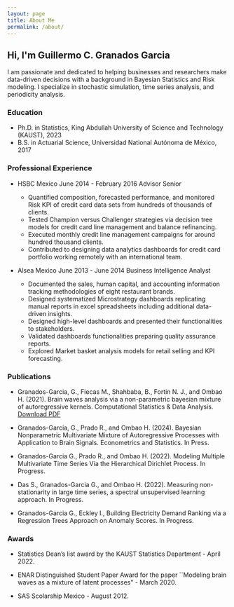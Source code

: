 ```yaml
---
layout: page
title: About Me
permalink: /about/
---
```



## Hi, I'm Guillermo C. Granados Garcia

I am passionate and dedicated to helping businesses and researchers make data-driven decisions with a background in Bayesian Statistics and Risk modeling. I specialize in stochastic simulation, time series analysis, and periodicity analysis.

### Education

- Ph.D. in Statistics, King Abdullah University of Science and Technology (KAUST), 2023
- B.S. in Actuarial Science, Universidad National Autónoma de México, 2017

### Professional Experience

- HSBC Mexico  June 2014 - February 2016
Advisor Senior
  - Quantified composition, forecasted performance, and monitored Risk KPI of credit card data sets from hundreds of thousands of clients.
  - Tested Champion versus Challenger strategies via decision tree models for credit card line management and balance refinancing.
  - Executed monthly credit line management campaigns for around hundred thousand clients.
  - Contributed to designing data analytics dashboards for credit card portfolio working remotely with an international team.
  
- Alsea Mexico   June 2013 - June 2014 
Business Intelligence Analyst
  - Documented the sales, human capital, and accounting information tracking methodologies of eight restaurant brands.
  - Designed systematized Microstrategy dashboards replicating manual reports in excel spreadsheets including additional data-driven insights.
  - Designed high-level dashboards and presented their functionalities to stakeholders.
  - Validated dashboards functionalities preparing quality assurance reports.
  - Explored Market basket analysis models for retail selling and KPI forecasting.

### Publications

- Granados-Garcia, G., Fiecas M., Shahbaba, B.,  Fortin N. J., and  Ombao H. (2021). Brain waves analysis via a non-parametric bayesian mixture of autoregressive kernels. Computational Statistics \& Data Analysis. [Download PDF](https://www.dropbox.com/s/8wd7dq08br4tk41/BMARD_GranadosGarcia_2021.pdf?dl=0)

- Granados-Garcia, G., Prado R., and Ombao H. (2024). Bayesian Nonparametric Multivariate Mixture of Autoregressive Processes with Application to Brain Signals. Econometrics and Statistics. In Press. 

- Granados-Garcia G., Prado R., and Ombao H. (2022). Modeling Multiple Multivariate Time Series Via the Hierarchical Dirichlet Process. In Progress. 

- Das S., Granados-Garcia G., and Ombao H. (2022). Measuring non-stationarity in large time series, a spectral unsupervised learning approach. In Progress.

- Granados-Garcia G., Eckley I., Building Electricity Demand Ranking via a Regression Trees Approach on Anomaly Scores. In Progress.

### Awards

- Statistics Dean’s list award by the KAUST Statistics Department - April 2022.
  
- ENAR Distinguished Student Paper Award for the paper ``Modeling brain waves as a mixture of latent processes" - March 2020.

- SAS Scolarship Mexico - August 2012.

